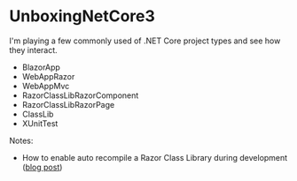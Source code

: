 # UnboxingNetCore3

I'm playing a few commonly used of .NET Core project types and see how they interact.

- BlazorApp
- WebAppRazor
- WebAppMvc
- RazorClassLibRazorComponent
- RazorClassLibRazorPage
- ClassLib
- XUnitTest

Notes:

- How to enable auto recompile a Razor Class Library during development ([blog post](https://fanray.com/blog/post/46))